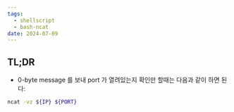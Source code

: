 ```yaml
---
tags:
  - shellscript
  - bash-ncat
date: 2024-07-09
---
```

## TL;DR

- 0-byte message 를 보내 port 가 열려있는지 확인만 할때는 다음과 같이 하면 된다:

```bash
ncat -vz ${IP} ${PORT}
```
